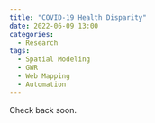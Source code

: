 ```yaml
---
title: "COVID-19 Health Disparity"
date: 2022-06-09 13:00
categories:
  - Research
tags:
  - Spatial Modeling
  - GWR
  - Web Mapping
  - Automation
---
```


Check back soon.
